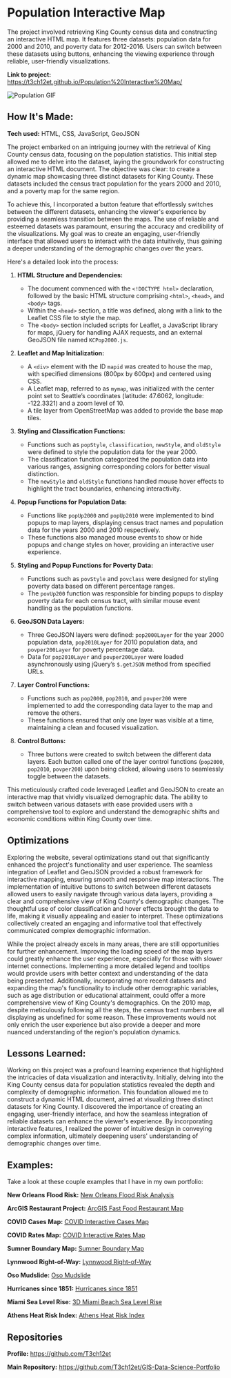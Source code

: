 # Population Interactive Map
The project involved retrieving King County census data and constructing an interactive HTML map. It features three datasets: population data for 2000 and 2010, and poverty data for 2012-2016. Users can switch between these datasets using buttons, enhancing the viewing experience through reliable, user-friendly visualizations.

**Link to project:** https://t3ch12et.github.io/Population%20Interactive%20Map/

<img src="./Population Interactive Map.gif" img alt = "Population GIF"/>

## How It's Made:

**Tech used:** HTML, CSS, JavaScript, GeoJSON

The project embarked on an intriguing journey with the retrieval of King County census data, focusing on the population statistics. This initial step allowed me to delve into the dataset, laying the groundwork for constructing an interactive HTML document. The objective was clear: to create a dynamic map showcasing three distinct datasets for King County. These datasets included the census tract population for the years 2000 and 2010, and a poverty map for the same region.

To achieve this, I incorporated a button feature that effortlessly switches between the different datasets, enhancing the viewer's experience by providing a seamless transition between the maps. The use of reliable and esteemed datasets was paramount, ensuring the accuracy and credibility of the visualizations. My goal was to create an engaging, user-friendly interface that allowed users to interact with the data intuitively, thus gaining a deeper understanding of the demographic changes over the years.

Here's a detailed look into the process:

1. **HTML Structure and Dependencies:**
   - The document commenced with the `<!DOCTYPE html>` declaration, followed by the basic HTML structure comprising `<html>`, `<head>`, and `<body>` tags.
   - Within the `<head>` section, a title was defined, along with a link to the Leaflet CSS file to style the map.
   - The `<body>` section included scripts for Leaflet, a JavaScript library for maps, jQuery for handling AJAX requests, and an external GeoJSON file named `KCPop2000.js`.

2. **Leaflet and Map Initialization:**
   - A `<div>` element with the ID `mapid` was created to house the map, with specified dimensions (800px by 600px) and centered using CSS.
   - A Leaflet map, referred to as `mymap`, was initialized with the center point set to Seattle’s coordinates (latitude: 47.6062, longitude: -122.3321) and a zoom level of 10.
   - A tile layer from OpenStreetMap was added to provide the base map tiles.

3. **Styling and Classification Functions:**
   - Functions such as `popStyle`, `classification`, `newStyle`, and `oldStyle` were defined to style the population data for the year 2000.
   - The classification function categorized the population data into various ranges, assigning corresponding colors for better visual distinction.
   - The `newStyle` and `oldStyle` functions handled mouse hover effects to highlight the tract boundaries, enhancing interactivity.

4. **Popup Functions for Population Data:**
   - Functions like `popUp2000` and `popUp2010` were implemented to bind popups to map layers, displaying census tract names and population data for the years 2000 and 2010 respectively.
   - These functions also managed mouse events to show or hide popups and change styles on hover, providing an interactive user experience.

5. **Styling and Popup Functions for Poverty Data:**
   - Functions such as `povStyle` and `povclass` were designed for styling poverty data based on different percentage ranges.
   - The `povUp200` function was responsible for binding popups to display poverty data for each census tract, with similar mouse event handling as the population functions.

6. **GeoJSON Data Layers:**
   - Three GeoJSON layers were defined: `pop2000Layer` for the year 2000 population data, `pop2010Layer` for 2010 population data, and `povper200Layer` for poverty percentage data.
   - Data for `pop2010Layer` and `povper200Layer` were loaded asynchronously using jQuery’s `$.getJSON` method from specified URLs.

7. **Layer Control Functions:**
   - Functions such as `pop2000`, `pop2010`, and `povper200` were implemented to add the corresponding data layer to the map and remove the others.
   - These functions ensured that only one layer was visible at a time, maintaining a clean and focused visualization.

8. **Control Buttons:**
   - Three buttons were created to switch between the different data layers. Each button called one of the layer control functions (`pop2000`, `pop2010`, `povper200`) upon being clicked, allowing users to seamlessly toggle between the datasets.

This meticulously crafted code leveraged Leaflet and GeoJSON to create an interactive map that vividly visualized demographic data. The ability to switch between various datasets with ease provided users with a comprehensive tool to explore and understand the demographic shifts and economic conditions within King County over time.

## Optimizations

Exploring the website, several optimizations stand out that significantly enhanced the project's functionality and user experience. The seamless integration of Leaflet and GeoJSON provided a robust framework for interactive mapping, ensuring smooth and responsive map interactions. The implementation of intuitive buttons to switch between different datasets allowed users to easily navigate through various data layers, providing a clear and comprehensive view of King County's demographic changes. The thoughtful use of color classification and hover effects brought the data to life, making it visually appealing and easier to interpret. These optimizations collectively created an engaging and informative tool that effectively communicated complex demographic information.

While the project already excels in many areas, there are still opportunities for further enhancement. Improving the loading speed of the map layers could greatly enhance the user experience, especially for those with slower internet connections. Implementing a more detailed legend and tooltips would provide users with better context and understanding of the data being presented. Additionally, incorporating more recent datasets and expanding the map's functionality to include other demographic variables, such as age distribution or educational attainment, could offer a more comprehensive view of King County's demographics. On the 2010 map, despite meticulously following all the steps, the census tract numbers are all displaying as undefined for some reason. These improvements would not only enrich the user experience but also provide a deeper and more nuanced understanding of the region's population dynamics.

## Lessons Learned:

Working on this project was a profound learning experience that highlighted the intricacies of data visualization and interactivity. Initially, delving into the King County census data for population statistics revealed the depth and complexity of demographic information. This foundation allowed me to construct a dynamic HTML document, aimed at visualizing three distinct datasets for King County. I discovered the importance of creating an engaging, user-friendly interface, and how the seamless integration of reliable datasets can enhance the viewer's experience. By incorporating interactive features, I realized the power of intuitive design in conveying complex information, ultimately deepening users' understanding of demographic changes over time.

## Examples:
Take a look at these couple examples that I have in my own portfolio:

**New Orleans Flood Risk:** [New Orleans Flood Risk Analysis](https://github.com/T3ch12et/GIS-Data-Science-Portfolio/tree/main/New-Orleans-Flood-Analysis)

**ArcGIS Restaurant Project:** [ArcGIS Fast Food Restaurant Map](https://github.com/T3ch12et/GIS-Data-Science-Portfolio/tree/main/ArcGIS-Restaurant-Project)

**COVID Cases Map:** [COVID Interactive Cases Map](https://github.com/T3ch12et/GIS-Data-Science-Portfolio/tree/main/COVID-Interactive-Maps/COVID%20counts)

**COVID Rates Map:** [COVID Interactive Rates Map](https://github.com/T3ch12et/GIS-Data-Science-Portfolio/tree/main/COVID-Interactive-Maps/COVID%20rates)

**Sumner Boundary Map:** [Sumner Boundary Map](https://github.com/T3ch12et/GIS-Data-Science-Portfolio/tree/main/Furtado-and-Associates-Projects/Sumner%20Boundary%20Map)

**Lynnwood Right-of-Way:** [Lynnwood Right-of-Way](https://github.com/T3ch12et/GIS-Data-Science-Portfolio/tree/main/Furtado-and-Associates-Projects/Lynnwood%20Right-of-Way)

**Oso Mudslide:** [Oso Mudslide](https://github.com/T3ch12et/GIS-Data-Science-Portfolio/tree/main/ESRI-MOOC-Cartography/Oso-Mudslide)

**Hurricanes since 1851:** [Hurricanes since 1851](https://github.com/T3ch12et/GIS-Data-Science-Portfolio/tree/main/ESRI-MOOC-Cartography/Hurricanes-since-1851) 

**Miami Sea Level Rise:** [3D Miami Beach Sea Level Rise](https://github.com/T3ch12et/GIS-Data-Science-Portfolio/tree/main/ESRI-MOOC-GIS-for-Climate-Action/3D-Miami-Beach-Sea-Level-Rise)

**Athens Heat Risk Index:** [Athens Heat Risk Index](https://github.com/T3ch12et/GIS-Data-Science-Portfolio/tree/main/ESRI-MOOC-GIS-for-Climate-Action/Athens-Heat-Risk-Index)

## Repositories
**Profile:** https://github.com/T3ch12et

**Main Repository:** https://github.com/T3ch12et/GIS-Data-Science-Portfolio


